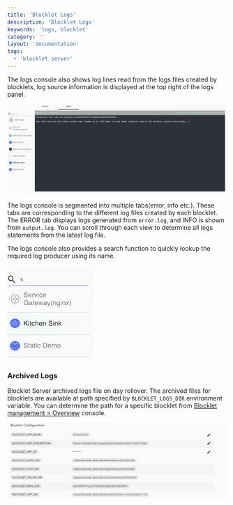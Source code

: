 ```yaml
---
title: 'Blocklet Logs'
description: 'Blocklet Logs'
keywords: 'logs, blocklet'
category: ''
layout: 'documentation'
tags:
  - 'blocklet server'
---
```


The logs console also shows log lines read from the logs files created by blocklets, log source information is displayed at the top right of the logs panel.

![](./images/blocklet-logs.png)

The logs console is segmented into multiple tabs(error, info etc.). These tabs are corresponding to the different log files created by each blocklet. The ERROR tab displays logs generated from `error.log`, and INFO is shown from `output.log`. You can scroll through each view to determine all logs statements from the latest log file.

The logs console also provides a search function to quickly lookup the required log producer using its name.

![](./images/blocklet-search.png)

### Archived Logs

Blocklet Server archived logs file on day rollover. The archived files for blocklets are available at path specified by `BLOCKLET_LOGS_DIR` environment variable. You can determine the path for a specific blocklet from [Blocklet management > Overview](/en/blocklet/configuration) console.

![](./images/blocklet-env-vars.png)
